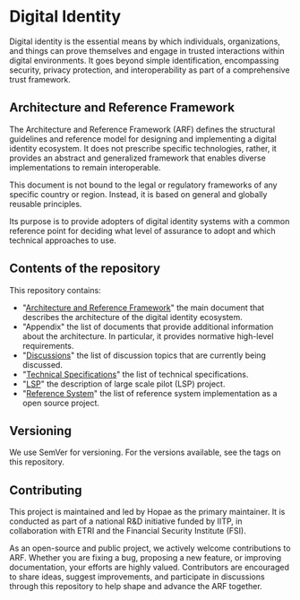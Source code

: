# Digital Identity

Digital identity is the essential means by which individuals, organizations, and things can prove themselves and engage in trusted interactions within digital environments.
It goes beyond simple identification, encompassing security, privacy protection, and interoperability as part of a comprehensive trust framework.

## Architecture and Reference Framework

The Architecture and Reference Framework (ARF) defines the structural guidelines and reference model for designing and implementing a digital identity ecosystem.
It does not prescribe specific technologies, rather, it provides an abstract and generalized framework that enables diverse implementations to remain interoperable.

This document is not bound to the legal or regulatory frameworks of any specific country or region. Instead, it is based on general and globally reusable principles.

Its purpose is to provide adopters of digital identity systems with a common reference point for deciding what level of assurance to adopt and which technical approaches to use.

## Contents of the repository

This repository contains:

- "[Architecture and Reference Framework](arf.md)" the main document that describes the architecture of the digital identity ecosystem.
- "Appendix" the list of documents that provide additional information about the architecture. In particular, it provides normative high-level requirements.
- "[Discussions](discussions.md)" the list of discussion topics that are currently being discussed.
- "[Technical Specifications](techspec.md)" the list of technical specifications.
- "[LSP](lsp.md)" the description of large scale pilot (LSP) project.
- "[Reference System](refsystem.md)" the list of reference system implementation as a open source project.

## Versioning

We use SemVer for versioning. For the versions available, see the tags on this repository.

## Contributing

This project is maintained and led by Hopae as the primary maintainer.
It is conducted as part of a national R&D initiative funded by IITP, in collaboration with ETRI and the Financial Security Institute (FSI).

As an open-source and public project, we actively welcome contributions to ARF.
Whether you are fixing a bug, proposing a new feature, or improving documentation, your efforts are highly valued.
Contributors are encouraged to share ideas, suggest improvements, and participate in discussions through this repository to help shape and advance the ARF together.
